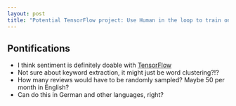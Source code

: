 ```yaml
---
layout: post
title: "Potential TensorFlow project: Use Human in the loop to train on 50 or less Firefox for Android Google Play Store reviews for positive and negative sentiment and keyword extraction?!?"
---
```


## Pontifications
* I think sentiment is definitely doable with [TensorFlow](https://en.wikipedia.org/wiki/TensorFlow) 
* Not sure about keyword extraction, it might just be word clustering?!?
* How many reviews would have to be randomly sampled? Maybe 50 per month in English?
* Can do this in German and other languages, right?